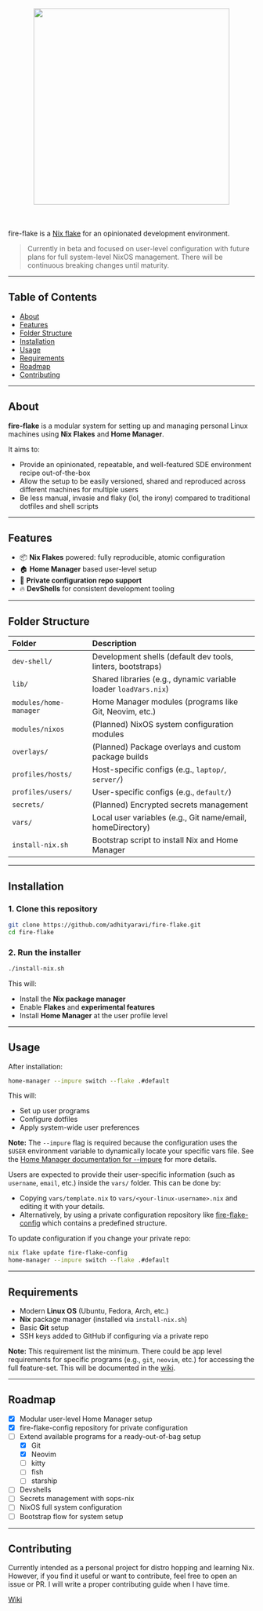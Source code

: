 <h1 align="center">
  <img src="https://github.com/user-attachments/assets/23ba47e9-0709-4445-8b2a-1665ac098d33" width="400">
</h1><br>

fire-flake is a  [Nix flake](https://nixos.wiki/wiki/Flakes) for an opinionated development environment.
> Currently in beta and focused on user-level configuration with future plans for full system-level NixOS management. There will be continuous breaking changes until maturity.

---

## Table of Contents

- [About](#about)
- [Features](#features)
- [Folder Structure](#folder-structure)
- [Installation](#installation)
- [Usage](#usage)
- [Requirements](#requirements)
- [Roadmap](#roadmap)
- [Contributing](#contributing)

---

## About

**fire-flake** is a modular system for setting up and managing personal Linux machines using **Nix Flakes** and **Home Manager**.

It aims to:

- Provide an opinionated, repeatable, and well-featured SDE environment recipe out-of-the-box
- Allow the setup to be easily versioned, shared and reproduced across different machines for multiple users
- Be less manual, invasie and flaky (lol, the irony) compared to traditional dotfiles and shell scripts

---

## Features

- 📦 **Nix Flakes** powered: fully reproducible, atomic configuration
- 🏠 **Home Manager** based user-level setup
- 🔐 **Private configuration repo support**
- 🔥 **DevShells** for consistent development tooling

---

## Folder Structure

| Folder | Description |
|:-------|:------------|
| `dev-shell/` | Development shells (default dev tools, linters, bootstraps) |
| `lib/` | Shared libraries (e.g., dynamic variable loader `loadVars.nix`) |
| `modules/home-manager` | Home Manager modules (programs like Git, Neovim, etc.) |
| `modules/nixos` | (Planned) NixOS system configuration modules |
| `overlays/` | (Planned) Package overlays and custom package builds |
| `profiles/hosts/` | Host-specific configs (e.g., `laptop/`, `server/`) |
| `profiles/users/` | User-specific configs (e.g., `default/`) |
| `secrets/` | (Planned) Encrypted secrets management |
| `vars/` | Local user variables (e.g., Git name/email, homeDirectory) |
| `install-nix.sh` | Bootstrap script to install Nix and Home Manager |

---

## Installation

### 1. Clone this repository

```bash
git clone https://github.com/adhityaravi/fire-flake.git
cd fire-flake
```

### 2. Run the installer

```bash
./install-nix.sh
```

This will:

- Install the **Nix package manager**
- Enable **Flakes** and **experimental features**
- Install **Home Manager** at the user profile level

---

## Usage

After installation:

```bash
home-manager --impure switch --flake .#default
```

This will:

- Set up user programs
- Configure dotfiles
- Apply system-wide user preferences

**Note:** The `--impure` flag is required because the configuration uses the `$USER` environment variable to dynamically locate your specific vars file. See the [Home Manager documentation for --impure](https://nix-community.github.io/home-manager/index.html#sec-flakes-impure) for more details.

Users are expected to provide their user-specific information (such as `username`, `email`, etc.) inside the `vars/` folder. This can be done by:

- Copying `vars/template.nix` to `vars/<your-linux-username>.nix` and editing it with your details.
- Alternatively, by using a private configuration repository like [fire-flake-config](https://github.com/adhityaravi/fire-flake-config) which contains a predefined structure.

To update configuration if you change your private repo:

```bash
nix flake update fire-flake-config
home-manager --impure switch --flake .#default
```

---

## Requirements

- Modern **Linux OS** (Ubuntu, Fedora, Arch, etc.)
- **Nix** package manager (installed via `install-nix.sh`)
- Basic **Git** setup
- SSH keys added to GitHub if configuring via a private repo 

**Note:** This requirement list the minimum. There could be app level requirements for specific programs (e.g., `git`, `neovim`, etc.) for accessing the full feature-set. This will be documented in the [wiki](https://github.com/adhityaravi/fire-flake/wiki).

---

## Roadmap

- [x] Modular user-level Home Manager setup
- [x] fire-flake-config repository for private configuration
- [ ] Extend available programs for a ready-out-of-bag setup
    - [x] Git
    - [x] Neovim
    - [ ] kitty
    - [ ] fish
    - [ ] starship
- [ ] Devshells
- [ ] Secrets management with sops-nix
- [ ] NixOS full system configuration
- [ ] Bootstrap flow for system setup

---

## Contributing

Currently intended as a personal project for distro hopping and learning Nix. However, if you find it useful or want to contribute, feel free to open an issue or PR.
I will write a proper contributing guide when I have time.


[Wiki](https://github.com/adhityaravi/fire-flake/wiki)

